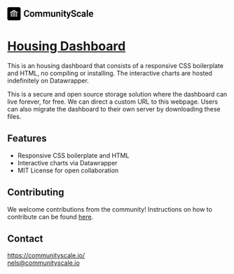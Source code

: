 <a href="https://communityscale.com">
    <img src="https://raw.githubusercontent.com/CommunityScale/media-kit/main/png/communityscale-wordmark-black.png" alt="CommunityScale Wordmark Black" height="30">
</a>

# [Housing Dashboard](https://communityscale.github.io/MACOG/)
  
This is an housing dashboard that consists of a responsive CSS boilerplate and HTML, no compiling or installing. The interactive charts are hosted indefinitely on Datawrapper. 

This is a secure and open source storage solution where the dashboard can live forever, for free. We can direct a custom URL to this webpage. Users can also migrate the dashboard to their own server by downloading these files.

## Features
- Responsive CSS boilerplate and HTML
- Interactive charts via Datawrapper
- MIT License for open collaboration

## Contributing
We welcome contributions from the community! Instructions on how to contribute can be found [here](/CONTRIBUTING.md).

## Contact
https://communityscale.io/  
nels@communityscale.io  
